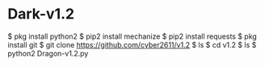 # Dark-v1.2

$ pkg install python2
$ pip2 install mechanize
$ pip2 install requests
$ pkg install git
$ git clone https://github.com/cyber2611/v1.2
$ ls
$ cd v1.2
$ ls
$ python2 Dragon-v1.2.py
